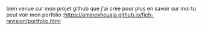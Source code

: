 bien venue sur mon projet github que j'ai crée pour plus en savoir sur moi tu peut voir mon porfolio :https://aminekhouaja.github.io/fich-revision/portfolio.html
